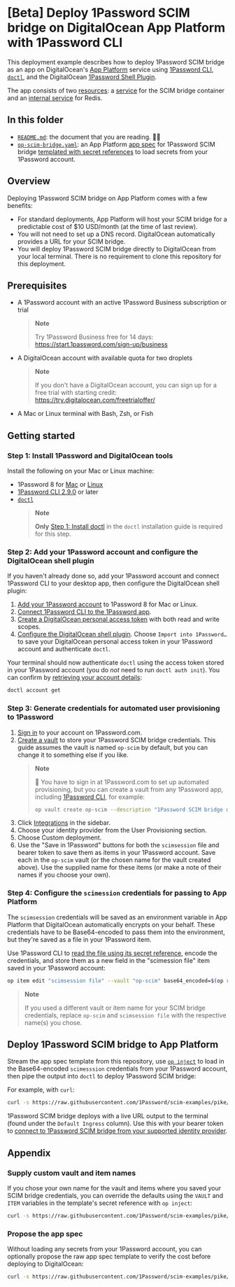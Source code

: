 # [Beta] Deploy 1Password SCIM bridge on DigitalOcean App Platform with 1Password CLI

This deployment example describes how to deploy 1Password SCIM bridge as an app on DigitalOcean's [App Platform](https://docs.digitalocean.com/products/app-platform/) service using [1Password CLI](https://developer.1password.com/docs/cli), [`doctl`](https://docs.digitalocean.com/reference/doctl/), and the DigitalOcean [1Password Shell Plugin](https://developer.1password.com/docs/cli/shell-plugins/).

The app consists of two [resources](https://docs.digitalocean.com/glossary/resource/): a [service](https://docs.digitalocean.com/glossary/service/) for the SCIM bridge container and an [internal service](https://docs.digitalocean.com/glossary/service/#internal-services) for Redis.

## In this folder

- [`README.md`](./README.md): the document that you are reading. 👋😃
- [`op-scim-bridge.yaml`](./op-scim-bridge.yaml): an App Platform [app spec](https://docs.digitalocean.com/glossary/app-spec/) for 1Password SCIM bridge [templated with secret references](https://developer.1password.com/docs/cli/secrets-template-syntax) to load secrets from your 1Password account.

## Overview

Deploying 1Password SCIM bridge on App Platform comes with a few benefits:

- For standard deployments, App Platform will host your SCIM bridge for a predictable cost of $10 USD/month (at the time of last review).
- You will not need to set up a DNS record. DigitalOcean automatically provides a URL for your SCIM bridge.
- You will deploy 1Password SCIM bridge directly to DigitalOcean from your local terminal. There is no requirement to clone this repository for this deployment.

## Prerequisites

- A 1Password account with an active 1Password Business subscription or trial
  > **Note**
  >
  > Try 1Password Business free for 14 days: <https://start.1password.com/sign-up/business>
- A DigitalOcean account with available quota for two droplets
  > **Note**
  >
  > If you don't have a DigitalOcean account, you can sign up for a free trial with starting credit: <https://try.digitalocean.com/freetrialoffer/>
- A Mac or Linux terminal with Bash, Zsh, or Fish
<!--
TODO: Investigate Windows Terminal, Powershell, WSL
-->

## Getting started

### Step 1: Install 1Password and DigitalOcean tools

Install the following on your Mac or Linux machine:

- 1Password 8 for [Mac](https://1password.com/downloads/mac/) or [Linux](https://1password.com/downloads/linux/)
- [1Password CLI 2.9.0](https://app-updates.agilebits.com/product_history/CLI2) or later
- [`doctl`](https://docs.digitalocean.com/reference/doctl/how-to/install/#step-1-install-doctl)
  > **Note**
  >
  > **Only** [Step 1: Install doctl](https://docs.digitalocean.com/reference/doctl/how-to/install/#step-1-install-doctl) in the `doctl` installation guide is required for this step.

### Step 2: Add your 1Password account and configure the DigitalOcean shell plugin

If you haven't already done so, add your 1Password account and connect 1Password CLI to your desktop app, then configure the DigitalOcean shell plugin:

1. [Add your 1Password account](https://support.1password.com/add-account/) to 1Password 8 for Mac or Linux.
2. [Connect 1Password CLI to the 1Password app](https://developer.1password.com/docs/cli/about-biometric-unlock#step-1-connect-1password-cli-with-the-1password-app).
3. [Create a DigitalOcean personal access token](https://docs.digitalocean.com/reference/api/create-personal-access-token/) with both read and write scopes.
4. [Configure the DigitalOcean shell plugin](https://developer.1password.com/docs/cli/shell-plugins/digitalocean#step-1-configure-your-default-credentials). Choose `Import into 1Password…` to save your DigitalOcean personal access token in your 1Password account and authenticate `doctl`.

Your terminal should now authenticate `doctl` using the access token stored in your 1Password account (you do _not_ need to run `doctl auth init`). You can confirm by [retrieving your account details](https://docs.digitalocean.com/reference/doctl/reference/account/get/):

```sh
doctl account get
```

### Step 3: Generate credentials for automated user provisioning to 1Password

1. [Sign in](https://start.1password.com) to your account on 1Password.com.
2. [Create a vault](https://support.1password.com/create-share-vaults-teams/#create-a-vault) to store your 1Password SCIM bridge credentials. This guide assumes the vault is named `op-scim` by default, but you can change it to something else if you like.
   > **Note**
   >
   > 👀 You have to sign in at 1Password.com to set up automated provisioning, but you can create a vault from any 1Password app, including [1Password CLI](https://developer.1password.com/docs/cli/reference/management-commands/vault#vault-create), for example:
   >
   > ```sh
   > op vault create op-scim --description "1Password SCIM bridge credentials"  --icon id-card
   > ```
   >
3. Click [Integrations](https://start.1password.com/integrations/directory) in the sidebar.
4. Choose your identity provider from the User Provisioning section.
5. Choose Custom deployment.
6. Use the "Save in 1Password" buttons for both the `scimsession` file and bearer token to save them as items in your 1Password account. Save each in the `op-scim` vault (or the chosen name for the vault created above). Use the supplied name for these items (or make a note of their names if you choose your own).

### Step 4: Configure the `scimession` credentials for passing to App Platform

The `scimsession` credentials will be saved as an environment variable in App Platform that DigitalOcean automatically encrypts on your behalf. These credentials have to be Base64-encoded to pass them into the environment, but they're saved as a file in your 1Password item.

Use 1Password CLI to [read the file using its secret reference](https://developer.1password.com/docs/cli/reference/commands/read), encode the credentials, and store them as a new field in the "scimession file" item saved in your 1Password account:

```sh
op item edit "scimsession file" --vault "op-scim" base64_encoded=$(op read "op://op-scim/scimsession file/scimsession" | base64)
```

> **Note**
>
> If you used a different vault or item name for your SCIM bridge credentials, replace `op-scim` and `scimsession file` with the respective name(s) you chose.

## Deploy 1Password SCIM bridge to App Platform

Stream the app spec template from this repository, use [`op inject`](https://developer.1password.com/docs/cli/reference/commands/inject) to load in the Base64-encoded `scimesssion` credentials from your 1Password account, then pipe the output into `doctl` to deploy 1Password SCIM bridge:

For example, with `curl`:

<!-- TODO: update to path on main -->
```sh
curl -s https://raw.githubusercontent.com/1Password/scim-examples/pike/do-app-platform-op-cli/beta/do-app-platform-op-cli/op-scim-bridge.yaml | op inject | doctl apps create --spec - --wait
```

1Password SCIM bridge deploys with a live URL output to the terminal (found under the `Default Ingress` column). Use this with your bearer token to [connect to 1Password SCIM bridge from your supported identity provider](https://support.1password.com/scim/#step-3-connect-your-identity-provider).

<!-- TODO: Add testing instructions (browser/CLI) -->

## Appendix

<!--
### Updating

TODO: Add instructions for updating to latest release UPSERT FTW

```sh
curl -s https://raw.githubusercontent.com/1Password/scim-examples/pike/do-app-platform-op-cli/beta/do-app-platform-op-cli/op-scim-bridge.yaml | op inject | doctl apps create --spec - --wait --upsert
```

-->

### Supply custom vault and item names

If you chose your own name for the vault and items where you saved your SCIM bridge credentials, you can override the defaults using the `VAULT` and `ITEM` variables in the template's secret reference with `op inject`:

<!-- TODO: update to path on main -->
```sh
curl -s https://raw.githubusercontent.com/1Password/scim-examples/pike/do-app-platform-op-cli/beta/do-app-platform-op-cli/op-scim-bridge.yaml | VAULT="vault name" ITEM="item name" op inject | doctl apps create --spec - --wait
```

### Propose the app spec

Without loading any secrets from your 1Password account, you can optionally propose the raw app spec template to verify the cost before deploying to DigitalOcean:

<!-- TODO: update to path on main -->
```sh
curl -s https://raw.githubusercontent.com/1Password/scim-examples/pike/do-app-platform-op-cli/beta/do-app-platform-op-cli/op-scim-bridge.yaml | doctl apps propose --spec -
```

<!--
### Scaling

TODO: Add instructions for vertical scaling

```sh

```
 -->

<!-- TODO: Allow Workspace credentials to be loaded -->
